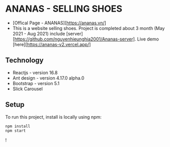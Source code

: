 # ANANAS - SELLING SHOES
- [Offical Page - ANANAS][https://ananas.vn/]
- This is a website selling shoes. Project is completed about 3 month (May 2021 - Aug 2021) include [server][https://github.com/nguyenhieunghia2001/Ananas-server]. Live demo [here][https://ananas-v2.vercel.app/]


## Technology
* Reactjs - version 16.8
* Ant design - version 4.17.0 alpha.0
* Bootstrap - version 5.1
* Slick Carousel

## Setup
To run this project, install is locally using npm:

```
npm install
npm start
```

!



 